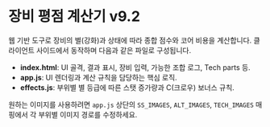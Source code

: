 # 장비 평점 계산기 v9.2

웹 기반 도구로 장비의 별(강화)과 상태에 따라 종합 점수와 코어 비용을 계산합니다. 클라이언트 사이드에서 동작하며 다음과 같은 파일로 구성됩니다.

- **index.html**: UI 골격, 결과 표시, 장비 입력, 가능한 조합 로그, Tech parts 등.
- **app.js**: UI 렌더링과 계산 규칙을 담당하는 핵심 로직.
- **effects.js**: 부위별 별 등급에 따른 스탯 증가량과 C(크로우) 보너스 규칙.

원하는 이미지를 사용하려면 `app.js` 상단의 `SS_IMAGES`, `ALT_IMAGES`, `TECH_IMAGES` 매핑에서 각 부위별 이미지 경로를 수정하세요.
